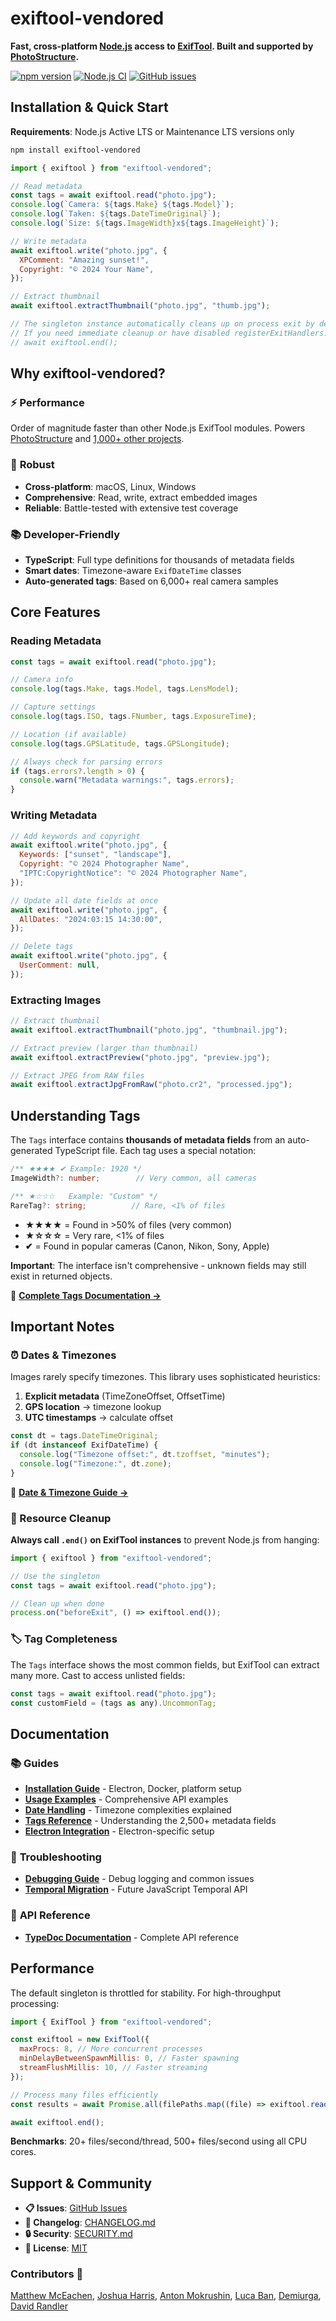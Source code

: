 # exiftool-vendored

**Fast, cross-platform [Node.js](https://nodejs.org/) access to [ExifTool](https://exiftool.org/). Built and supported by [PhotoStructure](https://photostructure.com).**

[![npm version](https://img.shields.io/npm/v/exiftool-vendored.svg)](https://www.npmjs.com/package/exiftool-vendored)
[![Node.js CI](https://github.com/photostructure/exiftool-vendored.js/actions/workflows/node.js.yml/badge.svg)](https://github.com/photostructure/exiftool-vendored.js/actions/workflows/node.js.yml)
[![GitHub issues](https://img.shields.io/github/issues/photostructure/exiftool-vendored.js.svg)](https://github.com/photostructure/exiftool-vendored.js/issues)

## Installation & Quick Start

**Requirements**: Node.js Active LTS or Maintenance LTS versions only

```bash
npm install exiftool-vendored
```

```javascript
import { exiftool } from "exiftool-vendored";

// Read metadata
const tags = await exiftool.read("photo.jpg");
console.log(`Camera: ${tags.Make} ${tags.Model}`);
console.log(`Taken: ${tags.DateTimeOriginal}`);
console.log(`Size: ${tags.ImageWidth}x${tags.ImageHeight}`);

// Write metadata
await exiftool.write("photo.jpg", {
  XPComment: "Amazing sunset!",
  Copyright: "© 2024 Your Name",
});

// Extract thumbnail
await exiftool.extractThumbnail("photo.jpg", "thumb.jpg");

// The singleton instance automatically cleans up on process exit by default.
// If you need immediate cleanup or have disabled registerExitHandlers:
// await exiftool.end();
```

## Why exiftool-vendored?

### ⚡ **Performance**

Order of magnitude faster than other Node.js ExifTool modules. Powers [PhotoStructure](https://photostructure.com) and [1,000+ other projects](https://github.com/photostructure/exiftool-vendored.js/network/dependents?package_id=UGFja2FnZS0xNjYxNjY2MQ%3D%3D).

### 🔧 **Robust**

- **Cross-platform**: macOS, Linux, Windows
- **Comprehensive**: Read, write, extract embedded images
- **Reliable**: Battle-tested with extensive test coverage

### 📚 **Developer-Friendly**

- **TypeScript**: Full type definitions for thousands of metadata fields
- **Smart dates**: Timezone-aware `ExifDateTime` classes
- **Auto-generated tags**: Based on 6,000+ real camera samples

## Core Features

### Reading Metadata

```javascript
const tags = await exiftool.read("photo.jpg");

// Camera info
console.log(tags.Make, tags.Model, tags.LensModel);

// Capture settings
console.log(tags.ISO, tags.FNumber, tags.ExposureTime);

// Location (if available)
console.log(tags.GPSLatitude, tags.GPSLongitude);

// Always check for parsing errors
if (tags.errors?.length > 0) {
  console.warn("Metadata warnings:", tags.errors);
}
```

### Writing Metadata

```javascript
// Add keywords and copyright
await exiftool.write("photo.jpg", {
  Keywords: ["sunset", "landscape"],
  Copyright: "© 2024 Photographer Name",
  "IPTC:CopyrightNotice": "© 2024 Photographer Name",
});

// Update all date fields at once
await exiftool.write("photo.jpg", {
  AllDates: "2024:03:15 14:30:00",
});

// Delete tags
await exiftool.write("photo.jpg", {
  UserComment: null,
});
```

### Extracting Images

```javascript
// Extract thumbnail
await exiftool.extractThumbnail("photo.jpg", "thumbnail.jpg");

// Extract preview (larger than thumbnail)
await exiftool.extractPreview("photo.jpg", "preview.jpg");

// Extract JPEG from RAW files
await exiftool.extractJpgFromRaw("photo.cr2", "processed.jpg");
```

## Understanding Tags

The `Tags` interface contains **thousands of metadata fields** from an auto-generated TypeScript file. Each tag uses a special notation:

```typescript
/** ★★★★ ✔ Example: 1920 */
ImageWidth?: number;        // Very common, all cameras

/** ★☆☆☆   Example: "Custom" */
RareTag?: string;          // Rare, <1% of files
```

- **★★★★** = Found in >50% of files (very common)
- **★☆☆☆** = Very rare, <1% of files
- **✔** = Found in popular cameras (Canon, Nikon, Sony, Apple)

**Important**: The interface isn't comprehensive - unknown fields may still exist in returned objects.

📖 **[Complete Tags Documentation →](docs/TAGS.md)**

## Important Notes

### ⏰ Dates & Timezones

Images rarely specify timezones. This library uses sophisticated heuristics:

1. **Explicit metadata** (TimeZoneOffset, OffsetTime)
2. **GPS location** → timezone lookup
3. **UTC timestamps** → calculate offset

```javascript
const dt = tags.DateTimeOriginal;
if (dt instanceof ExifDateTime) {
  console.log("Timezone offset:", dt.tzoffset, "minutes");
  console.log("Timezone:", dt.zone);
}
```

📖 **[Date & Timezone Guide →](docs/DATES.md)**

### 🧹 Resource Cleanup

**Always call `.end()` on ExifTool instances** to prevent Node.js from hanging:

```javascript
import { exiftool } from "exiftool-vendored";

// Use the singleton
const tags = await exiftool.read("photo.jpg");

// Clean up when done
process.on("beforeExit", () => exiftool.end());
```

### 🏷️ Tag Completeness

The `Tags` interface shows the most common fields, but ExifTool can extract many more. Cast to access unlisted fields:

```javascript
const tags = await exiftool.read("photo.jpg");
const customField = (tags as any).UncommonTag;
```

## Documentation

### 📚 **Guides**

- **[Installation Guide](docs/INSTALLATION.md)** - Electron, Docker, platform setup
- **[Usage Examples](docs/USAGE-EXAMPLES.md)** - Comprehensive API examples
- **[Date Handling](docs/DATES.md)** - Timezone complexities explained
- **[Tags Reference](docs/TAGS.md)** - Understanding the 2,500+ metadata fields
- **[Electron Integration](docs/ELECTRON.md)** - Electron-specific setup

### 🔧 **Troubleshooting**

- **[Debugging Guide](docs/DEBUGGING.md)** - Debug logging and common issues
- **[Temporal Migration](docs/TEMPORAL-MIGRATION.md)** - Future JavaScript Temporal API

### 📖 **API Reference**

- **[TypeDoc Documentation](https://photostructure.github.io/exiftool-vendored.js/)** - Complete API reference

## Performance

The default singleton is throttled for stability. For high-throughput processing:

```javascript
import { ExifTool } from "exiftool-vendored";

const exiftool = new ExifTool({
  maxProcs: 8, // More concurrent processes
  minDelayBetweenSpawnMillis: 0, // Faster spawning
  streamFlushMillis: 10, // Faster streaming
});

// Process many files efficiently
const results = await Promise.all(filePaths.map((file) => exiftool.read(file)));

await exiftool.end();
```

**Benchmarks**: 20+ files/second/thread, 500+ files/second using all CPU cores.

## Support & Community

- **📋 Issues**: [GitHub Issues](https://github.com/photostructure/exiftool-vendored.js/issues)
- **📖 Changelog**: [CHANGELOG.md](CHANGELOG.md)
- **🔒 Security**: [SECURITY.md](SECURITY.md)
- **📄 License**: [MIT](LICENSE)

### Contributors 🎉

[Matthew McEachen](https://github.com/mceachen), [Joshua Harris](https://github.com/Circuit8), [Anton Mokrushin](https://github.com/amokrushin), [Luca Ban](https://github.com/mesqueeb), [Demiurga](https://github.com/apolkingg8), [David Randler](https://github.com/draity)
